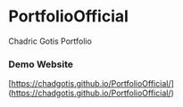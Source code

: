 # PortfolioOfficial
Chadric Gotis Portfolio

### Demo Website
[https://chadgotis.github.io/PortfolioOfficial/]
(https://chadgotis.github.io/PortfolioOfficial/)
